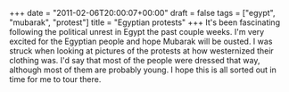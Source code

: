 +++
date = "2011-02-06T20:00:07+00:00"
draft = false
tags = ["egypt", "mubarak", "protest"]
title = "Egyptian protests"
+++
It's been fascinating following the political unrest in Egypt the past couple weeks. I'm very excited for the Egyptian people and hope Mubarak will be ousted. I was struck when looking at pictures of the protests at how westernized their clothing was. I'd say that most of the people were dressed that way, although most of them are probably young. I hope this is all sorted out in time for me to tour there.
